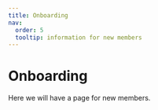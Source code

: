 ```yaml
---
title: Onboarding
nav:
  order: 5
  tooltip: information for new members
---
```


# <i class="fas fa-stairs"></i>Onboarding

Here we will have a page for new members.
